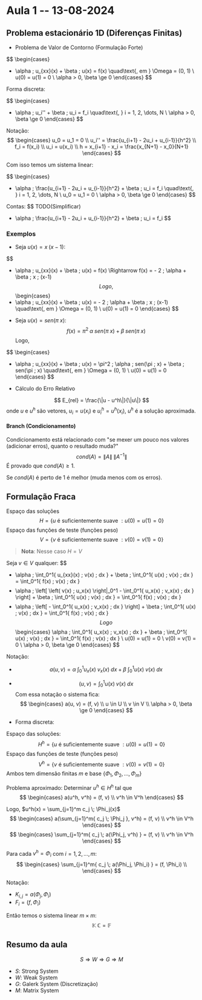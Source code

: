 # Aula 1 -- 13-08-2024

## Problema estacionário 1D (Diferenças Finitas)

* Problema de Valor de Contorno (Formulação Forte)

$$ \begin{cases}
  - \alpha \; u_{xx}(x) + \beta \; u(x) = f(x)
    \quad\text{, em } \Omega = (0, 1) \\
  u(0) = u(1) = 0 \\
  \alpha > 0, \beta \ge 0
\end{cases} $$

Forma discreta:

$$ \begin{cases}
  - \alpha \; u_i'' + \beta \; u_i = f_i
    \quad\text{, } i = 1, 2, \dots, N \\
  \alpha > 0, \beta \ge 0
\end{cases} $$

Notação:
$$ \begin{cases}
  u_0 = u_1 = 0 \\
  u_i'' = \frac{u_{i+1} - 2u_i + u_{i-1}}{h^2} \\
  f_i = f(x_i) \\
  u_i = u(x_i) \\
  h = x_{i+1} - x_i = \frac{x_{N+1} - x_0}{N+1}
\end{cases} $$

Com isso temos um sistema linear:

$$ \begin{cases}
  - \alpha \; \frac{u_{i+1} - 2u_i + u_{i-1}}{h^2} + \beta \; u_i = f_i
    \quad\text{, } i = 1, 2, \dots, N \\
  u_0 = u_1 = 0 \\
  \alpha > 0, \beta \ge 0
\end{cases} $$

Contas:
$$
  TODO(Simplificar)
  - \alpha \; \frac{u_{i+1} - 2u_i + u_{i-1}}{h^2} + \beta \; u_i = f_i
$$

### Exemplos

* Seja $u(x) = x \; (x-1)$:

$$
  - \alpha \; u_{xx}(x) + \beta \; u(x) = f(x)
  \Rightarrow
  f(x) = - 2 \; \alpha + \beta \; x \; (x-1)
$$
Logo,
$$ \begin{cases}
  - \alpha \; u_{xx}(x) + \beta \; u(x) = - 2 \; \alpha + \beta \; x \; (x-1)
    \quad\text{, em } \Omega = (0, 1) \\
  u(0) = u(1) = 0
\end{cases} $$

* Seja $u(x) = sen (\pi \; x)$:
$$
  f(x) = \pi^2 \; \alpha \; sen(\pi \; x) + \beta \; sen(\pi \; x)
$$
Logo,

$$ \begin{cases}
  - \alpha \; u_{xx}(x) + \beta \; u(x) = \pi^2 \; \alpha \; sen(\pi \; x) + \beta \; sen(\pi \; x)
    \quad\text{, em } \Omega = (0, 1) \\
  u(0) = u(1) = 0
\end{cases} $$

* Cálculo do Erro Relativo

$$
  E_{rel} = \frac{\|u - u^h\|}{\|u\|}
$$
onde $u$ e $u^h$ são vetores,
$u_i = u(x_i)$ e $u^h_i = u^h(x_i)$,
$u^h$ é a solução aproximada.

#### Branch (Condicionamento)

Condicionamento está relacionado com
"se mexer um pouco nos valores (adicionar erros),
quanto o resultado muda?"
$$
  cond(A) = \|A\| \; \|A^{-1}\|
$$
É provado que $cond(A) \ge 1$.

Se $cond(A)$ é perto de $1$ é melhor
(muda menos com os erros).

## Formulação Fraca

Espaço das soluções
$$
  H = \{
    u \text{ é suficientemente suave } : u(0) = u(1) = 0
  \}
$$
Espaço das funções de teste (funções peso)
$$
  V = \{
    v \text{ é suficientemente suave } : v(0) = v(1) = 0
  \}
$$

> **Nota**: Nesse caso $H = V$

Seja $v \in V$ qualquer:
$$
  - \alpha \; \int_0^1{ u_{xx}(x) \; v(x) \; dx } + \beta \; \int_0^1{ u(x) \; v(x) \; dx } = \int_0^1{ f(x) \; v(x) \; dx }
$$ $$
  - \alpha \; \left[ \left( v(x) \; u_x(x) \right|_0^1 - \int_0^1{ u_x(x) \; v_x(x) \; dx } \right] + \beta \; \int_0^1{ u(x) \; v(x) \; dx } = \int_0^1{ f(x) \; v(x) \; dx }
$$ $$
  - \alpha \; \left[ - \int_0^1{ u_x(x) \; v_x(x) \; dx } \right] + \beta \; \int_0^1{ u(x) \; v(x) \; dx } = \int_0^1{ f(x) \; v(x) \; dx }
$$
Logo
$$ \begin{cases}
  \alpha \; \int_0^1{ u_x(x) \; v_x(x) \; dx } + \beta \; \int_0^1{ u(x) \; v(x) \; dx } = \int_0^1{ f(x) \; v(x) \; dx } \\
  u(0) = u(1) = 0 \\
  v(0) = v(1) = 0 \\
  \alpha > 0, \beta \ge 0
\end{cases} $$

Notação:

* $$
  a(u, v) =
  \alpha \; \int_0^1{ u_x(x) \; v_x(x) \; dx } + \beta \; \int_0^1{ u(x) \; v(x) \; dx }
$$
* $$
  (u, v) =
  \int_0^1{ u(x) \; v(x) \; dx }
$$
Com essa notação o sistema fica:
$$ \begin{cases}
  a(u, v) = (f, v) \\
  u \in U \\
  v \in V \\
  \alpha > 0, \beta \ge 0
\end{cases} $$

* Forma discreta:

Espaço das soluções:
$$
  H^h = \{
    u \text{ é suficientemente suave } : u(0) = u(1) = 0
  \}
$$
Espaço das funções de teste (funções peso)
$$
  V^h = \{
    v \text{ é suficientemente suave } : v(0) = v(1) = 0
  \}
$$
Ambos tem dimensão finitas $m$ e base $\{ \Phi_1, \Phi_2, \dots, \Phi_m\}$

Problema aproximado:
Determinar $u^h \in H^h$ tal que
$$ \begin{cases}
  a(u^h, v^h) = (f, v) \\
  v^h \in V^h
\end{cases} $$

Logo, $u^h(x) = \sum_{j=1}^m c_j \; \Phi_j(x)$
$$ \begin{cases}
  a(\sum_{j=1}^m{ c_j \; \Phi_j }, v^h) = (f, v) \\
  v^h \in V^h
\end{cases} $$ $$ \begin{cases}
  \sum_{j=1}^m{ c_j \; a(\Phi_j, v^h) } = (f, v) \\
  v^h \in V^h
\end{cases} $$

Para cada $v^h = \Phi_i$ com $i = 1, 2, \dots, m$:
$$ \begin{cases}
  \sum_{j=1}^m{ c_j \; a(\Phi_j, \Phi_i) } = (f, \Phi_i) \\
\end{cases} $$

Notação:
* $K_{i,j} = a(\Phi_j, \Phi_i)$
* $F_i = (f, \Phi_i)$

Então temos o sistema linear $m \times m$:
$$
  \mathbb{K} \; \mathbb{C} = \mathbb{F}
$$

## Resumo da aula

$$
S \Rightarrow W \Rightarrow G \Rightarrow M
$$

* $S$: Strong System
* $W$: Weak   System
* $G$: Galerk System (Discretização)
* $M$: Matrix System
